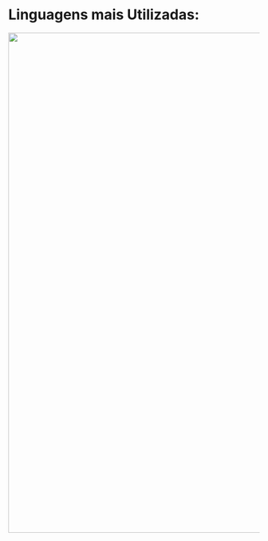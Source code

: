 <div>
  <h1>Linguagens mais Utilizadas:</h1>
  <img width="1000" src="https://github-readme-stats.vercel.app/api/top-langs/?username=JoaoPedroSPT&theme=highcontrast&hide_border=true&bg_color=DEG,4A442D,073B3A&hide_title=true"></img>
</div>
